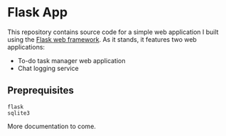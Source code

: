 # Flask App

This repository contains source code for a simple web application I built using the [Flask web framework](https://www.palletsprojects.com/p/flask/). As it stands, it features two web applications: 

* To-do task manager web application
* Chat logging service

## Preprequisites

```
flask
sqlite3
```

More documentation to come. 

